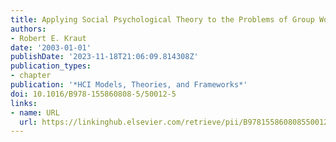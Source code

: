 ```yaml
---
title: Applying Social Psychological Theory to the Problems of Group Work
authors:
- Robert E. Kraut
date: '2003-01-01'
publishDate: '2023-11-18T21:06:09.814308Z'
publication_types:
- chapter
publication: '*HCI Models, Theories, and Frameworks*'
doi: 10.1016/B978-155860808-5/50012-5
links:
- name: URL
  url: https://linkinghub.elsevier.com/retrieve/pii/B9781558608085500125
---
```

